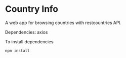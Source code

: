 # Country Info

A web app for browsing countries with restcountries API.

Dependencies: axios

To install dependencies
```
npm install
```
